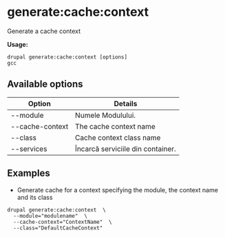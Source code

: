 # generate:cache:context
Generate a cache context

**Usage:**
```
drupal generate:cache:context [options]
gcc
```

## Available options
Option | Details
-------|-------------
--module | Numele Modulului.
--cache-context | The cache context name
--class | Cache context class name
--services | Încarcă serviciile din container.

## Examples
* Generate cache for a context specifying the module, the context name and its class
```
drupal generate:cache:context  \
  --module="modulename"  \
  --cache-context="ContextName"  \
  --class="DefaultCacheContext"
```
